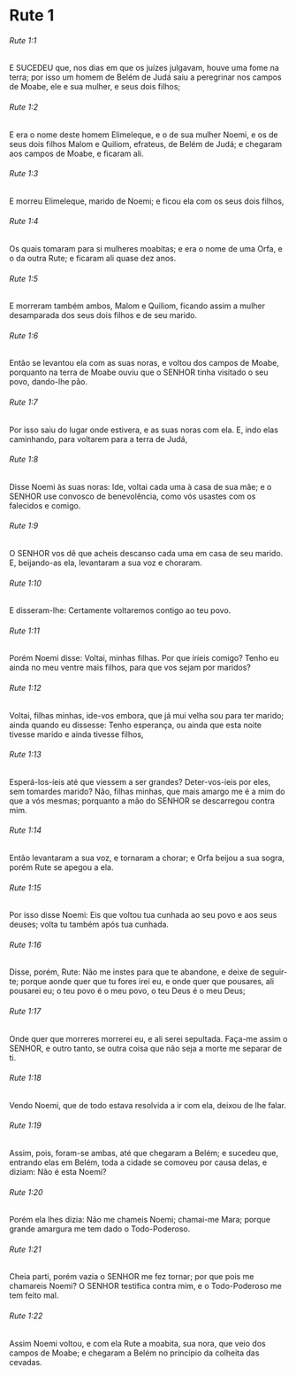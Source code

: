 # Rute 1

###### Rute 1:1

E SUCEDEU que, nos dias em que os juízes julgavam, houve uma fome na terra; por isso um homem de Belém de Judá saiu a peregrinar nos campos de Moabe, ele e sua mulher, e seus dois filhos;

###### Rute 1:2

E era o nome deste homem Elimeleque, e o de sua mulher Noemi, e os de seus dois filhos Malom e Quiliom, efrateus, de Belém de Judá; e chegaram aos campos de Moabe, e ficaram ali.

###### Rute 1:3

E morreu Elimeleque, marido de Noemi; e ficou ela com os seus dois filhos,

###### Rute 1:4

Os quais tomaram para si mulheres moabitas; e era o nome de uma Orfa, e o da outra Rute; e ficaram ali quase dez anos.

###### Rute 1:5

E morreram também ambos, Malom e Quiliom, ficando assim a mulher desamparada dos seus dois filhos e de seu marido.

###### Rute 1:6

Então se levantou ela com as suas noras, e voltou dos campos de Moabe, porquanto na terra de Moabe ouviu que o SENHOR tinha visitado o seu povo, dando-lhe pão.

###### Rute 1:7

Por isso saiu do lugar onde estivera, e as suas noras com ela. E, indo elas caminhando, para voltarem para a terra de Judá,

###### Rute 1:8

Disse Noemi às suas noras: Ide, voltai cada uma à casa de sua mãe; e o SENHOR use convosco de benevolência, como vós usastes com os falecidos e comigo.

###### Rute 1:9

O SENHOR vos dê que acheis descanso cada uma em casa de seu marido. E, beijando-as ela, levantaram a sua voz e choraram.

###### Rute 1:10

E disseram-lhe: Certamente voltaremos contigo ao teu povo.

###### Rute 1:11

Porém Noemi disse: Voltai, minhas filhas. Por que iríeis comigo? Tenho eu ainda no meu ventre mais filhos, para que vos sejam por maridos?

###### Rute 1:12

Voltai, filhas minhas, ide-vos embora, que já mui velha sou para ter marido; ainda quando eu dissesse: Tenho esperança, ou ainda que esta noite tivesse marido e ainda tivesse filhos,

###### Rute 1:13

Esperá-los-íeis até que viessem a ser grandes? Deter-vos-íeis por eles, sem tomardes marido? Não, filhas minhas, que mais amargo me é a mim do que a vós mesmas; porquanto a mão do SENHOR se descarregou contra mim.

###### Rute 1:14

Então levantaram a sua voz, e tornaram a chorar; e Orfa beijou a sua sogra, porém Rute se apegou a ela.

###### Rute 1:15

Por isso disse Noemi: Eis que voltou tua cunhada ao seu povo e aos seus deuses; volta tu também após tua cunhada.

###### Rute 1:16

Disse, porém, Rute: Não me instes para que te abandone, e deixe de seguir-te; porque aonde quer que tu fores irei eu, e onde quer que pousares, ali pousarei eu; o teu povo é o meu povo, o teu Deus é o meu Deus;

###### Rute 1:17

Onde quer que morreres morrerei eu, e ali serei sepultada. Faça-me assim o SENHOR, e outro tanto, se outra coisa que não seja a morte me separar de ti.

###### Rute 1:18

Vendo Noemi, que de todo estava resolvida a ir com ela, deixou de lhe falar.

###### Rute 1:19

Assim, pois, foram-se ambas, até que chegaram a Belém; e sucedeu que, entrando elas em Belém, toda a cidade se comoveu por causa delas, e diziam: Não é esta Noemi?

###### Rute 1:20

Porém ela lhes dizia: Não me chameis Noemi; chamai-me Mara; porque grande amargura me tem dado o Todo-Poderoso.

###### Rute 1:21

Cheia parti, porém vazia o SENHOR me fez tornar; por que pois me chamareis Noemi? O SENHOR testifica contra mim, e o Todo-Poderoso me tem feito mal.

###### Rute 1:22

Assim Noemi voltou, e com ela Rute a moabita, sua nora, que veio dos campos de Moabe; e chegaram a Belém no princípio da colheita das cevadas.

